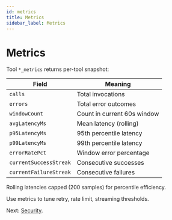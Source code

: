 ```yaml
---
id: metrics
title: Metrics
sidebar_label: Metrics
---
```


# Metrics

Tool `*_metrics` returns per-tool snapshot:

| Field | Meaning |
| ----- | ------- |
| `calls` | Total invocations |
| `errors` | Total error outcomes |
| `windowCount` | Count in current 60s window |
| `avgLatencyMs` | Mean latency (rolling) |
| `p95LatencyMs` | 95th percentile latency |
| `p99LatencyMs` | 99th percentile latency |
| `errorRatePct` | Window error percentage |
| `currentSuccessStreak` | Consecutive successes |
| `currentFailureStreak` | Consecutive failures |

Rolling latencies capped (200 samples) for percentile efficiency.

Use metrics to tune retry, rate limit, streaming thresholds.

Next: [Security](security.md).
